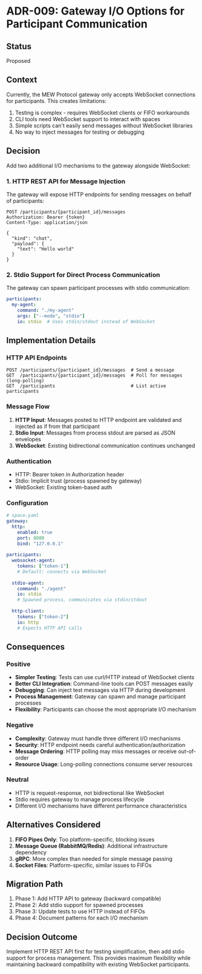 # ADR-009: Gateway I/O Options for Participant Communication

## Status
Proposed

## Context
Currently, the MEW Protocol gateway only accepts WebSocket connections for participants. This creates limitations:
1. Testing is complex - requires WebSocket clients or FIFO workarounds
2. CLI tools need WebSocket support to interact with spaces
3. Simple scripts can't easily send messages without WebSocket libraries
4. No way to inject messages for testing or debugging

## Decision
Add two additional I/O mechanisms to the gateway alongside WebSocket:

### 1. HTTP REST API for Message Injection
The gateway will expose HTTP endpoints for sending messages on behalf of participants:

```
POST /participants/{participant_id}/messages
Authorization: Bearer {token}
Content-Type: application/json

{
  "kind": "chat",
  "payload": {
    "text": "Hello world"
  }
}
```

### 2. Stdio Support for Direct Process Communication
The gateway can spawn participant processes with stdio communication:

```yaml
participants:
  my-agent:
    command: "./my-agent"
    args: ["--mode", "stdio"]
    io: stdio  # Uses stdin/stdout instead of WebSocket
```

## Implementation Details

### HTTP API Endpoints
```
POST /participants/{participant_id}/messages  # Send a message
GET  /participants/{participant_id}/messages  # Poll for messages (long-polling)
GET  /participants                            # List active participants
```

### Message Flow
1. **HTTP Input**: Messages posted to HTTP endpoint are validated and injected as if from that participant
2. **Stdio Input**: Messages from process stdout are parsed as JSON envelopes
3. **WebSocket**: Existing bidirectional communication continues unchanged

### Authentication
- HTTP: Bearer token in Authorization header
- Stdio: Implicit trust (process spawned by gateway)
- WebSocket: Existing token-based auth

### Configuration
```yaml
# space.yaml
gateway:
  http:
    enabled: true
    port: 8080
    bind: "127.0.0.1"
  
participants:
  websocket-agent:
    tokens: ["token-1"]
    # Default: connects via WebSocket
    
  stdio-agent:
    command: "./agent"
    io: stdio
    # Spawned process, communicates via stdin/stdout
    
  http-client:
    tokens: ["token-2"]
    io: http
    # Expects HTTP API calls
```

## Consequences

### Positive
- **Simpler Testing**: Tests can use curl/HTTP instead of WebSocket clients
- **Better CLI Integration**: Command-line tools can POST messages easily
- **Debugging**: Can inject test messages via HTTP during development
- **Process Management**: Gateway can spawn and manage participant processes
- **Flexibility**: Participants can choose the most appropriate I/O mechanism

### Negative
- **Complexity**: Gateway must handle three different I/O mechanisms
- **Security**: HTTP endpoint needs careful authentication/authorization
- **Message Ordering**: HTTP polling may miss messages or receive out-of-order
- **Resource Usage**: Long-polling connections consume server resources

### Neutral
- HTTP is request-response, not bidirectional like WebSocket
- Stdio requires gateway to manage process lifecycle
- Different I/O mechanisms have different performance characteristics

## Alternatives Considered

1. **FIFO Pipes Only**: Too platform-specific, blocking issues
2. **Message Queue (RabbitMQ/Redis)**: Additional infrastructure dependency
3. **gRPC**: More complex than needed for simple message passing
4. **Socket Files**: Platform-specific, similar issues to FIFOs

## Migration Path

1. Phase 1: Add HTTP API to gateway (backward compatible)
2. Phase 2: Add stdio support for spawned processes
3. Phase 3: Update tests to use HTTP instead of FIFOs
4. Phase 4: Document patterns for each I/O mechanism

## Decision Outcome
Implement HTTP REST API first for testing simplification, then add stdio support for process management. This provides maximum flexibility while maintaining backward compatibility with existing WebSocket participants.
